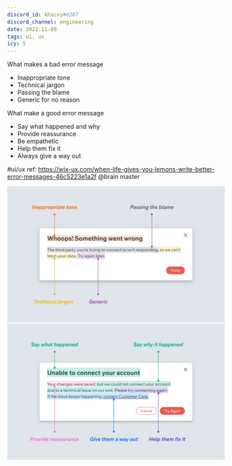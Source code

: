 ```yaml
---
discord_id: khacvy#8287
discord_channel: engineering
date: 2022-11-08
tags: ui, ux
icy: 5
---
```


What makes a bad error message
- Inappropriate tone
- Technical jargon
- Passing the blame
- Generic for no reason

What make a good error message
- Say what happened and why
- Provide reassurance
- Be empathetic
- Help them fix it
- Always give a way out

#ui/ux 
ref: https://wix-ux.com/when-life-gives-you-lemons-write-better-error-messages-46c5223e1a2f
@brain master

![](assets/202211081111---error-messaging_pasted-image-20221108111328.webp)
![](assets/202211081111---error-messaging_pasted-image-20221108111346.webp)